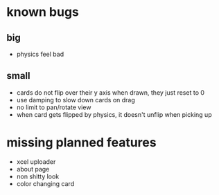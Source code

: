 # known bugs
## big
* physics feel bad
## small
* cards do not flip over their y axis when drawn, they just reset to 0
* use damping to slow down cards on drag
* no limit to pan/rotate view
* when card gets flipped by physics, it doesn't unflip when picking up

# missing planned features
* xcel uploader
* about page
* non shitty look
* color changing card